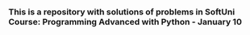 ### This is a repository with solutions of problems in SoftUni Course: Programming Advanced with Python - January 10
